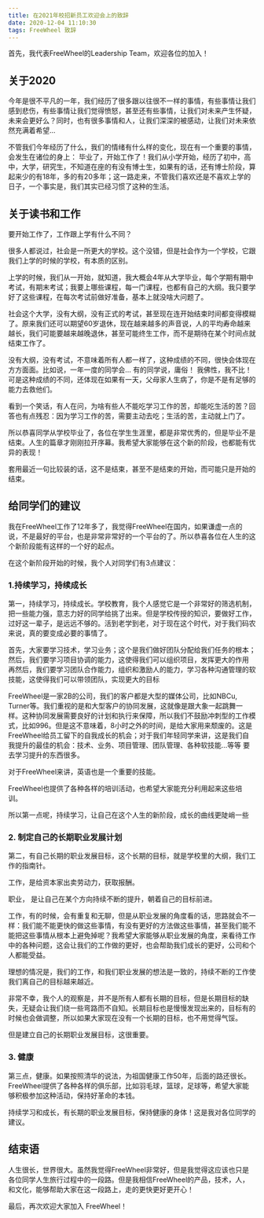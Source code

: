 ```yaml
---
title: 在2021年校招新员工欢迎会上的致辞
date: 2020-12-04 11:10:30
tags: FreeWheel 致辞
---
```


首先，我代表FreeWheel的Leadership Team，欢迎各位的加入！

## 关于2020

今年是很不平凡的一年，我们经历了很多跟以往很不一样的事情，有些事情让我们感到悲伤，有些事情让我们觉得愤怒，甚至还有些事情，让我们对未来产生怀疑，未来会更好么？同时，也有很多事情和人，让我们深深的被感动，让我们对未来依然充满着希望…

不管我们今年经历了什么，我们的情绪有什么样的变化，现在有一个重要的事情，会发生在诸位的身上： 毕业了，开始工作了！我们从小学开始，经历了初中，高中，大学，研究生，不知道在座的有没有博士生，如果有的话，还有博士阶段，算起来少的有18年，多的有20多年；这一路走来，不管我们喜欢还是不喜欢上学的日子，一个事实是，我们其实已经习惯了这种的生活。

## 关于读书和工作

要开始工作了，工作跟上学有什么不同？

很多人都说过，社会是一所更大的学校。这个没错，但是社会作为一个学校，它跟我们上学的时候的学校，有本质的区别。

上学的时候，我们从一开始，就知道，我大概会4年从大学毕业，每个学期有期中考试，有期末考试；我要上哪些课程，每一门课程，也都有自己的大纲。我只要学好了这些课程，在每次考试前做好准备，基本上就没啥大问题了。

社会这个大学，没有大纲，没有正式的考试，甚至现在连开始结束时间都变得模糊了。原来我们还可以期望60岁退休，现在越来越多的声音说，人的平均寿命越来越长，我们可能要越来越晚退休，甚至可能终生工作，而不是期待在某个时间点就结束工作了。

没有大纲，没有考试，不意味着所有人都一样了，这种成绩的不同，很快会体现在方方面面。比如说，一年一度的同学会… 有的同学说，庸俗！ 我佛性，我不比！可是这种成绩的不同，还体现在如果有一天，父母家人生病了，你是不是有足够的能力去救他们。

看到一个笑话，有人在问，为啥有些人不能吃学习工作的苦，却能吃生活的苦？回答也有点残忍：因为学习工作的苦，需要主动去吃；生活的苦，主动就上门了。

所以恭喜同学从学校毕业了，各位在学生生涯里，都是非常优秀的，但是毕业不是结束。人生的篇章才刚刚拉开序幕。我希望大家能够在这个新的阶段，也都能有优异的表现！

套用最近一句比较装的话，这不是结束，甚至不是结束的开始，而可能只是开始的结束。


## 给同学们的建议

我在FreeWheel工作了12年多了，我觉得FreeWheel在国内，如果谦虚一点的说，不是最好的平台，也是非常非常好的一个平台的了。所以恭喜各位在人生的这个新阶段能有这样的一个好的起点。

在这个新阶段开始的时候，我个人对同学们有3点建议：

### 1.持续学习，持续成长

第一，持续学习，持续成长。学校教育，我个人感觉它是一个非常好的筛选机制，把一些能力强，意志力好的同学给挑了出来。但是学校传授的知识，要做好工作，过好这一辈子，是远远不够的。活到老学到老，对于现在这个时代，对于我们码农来说，真的要变成必要的事情了。

首先，大家要学习技术，学习业务；这个是我们做好团队分配给我们任务的根本；
然后，我们要学习项目协调的能力，这使得我们可以组织项目，发挥更大的作用
再然后，我们要学习团队合作能力，组织和激励人的能力，学习各种沟通管理的软技能，这使得我们可以带领团队，实现更大的目标

FreeWheel是一家2B的公司，我们的客户都是大型的媒体公司，比如NBCu, Turner等。我们重视的是和大型客户的协同发展，这就像是跟大象一起跳舞一样。这种协同发展需要良好的计划和执行来保障，所以我们不鼓励冲刺型的工作模式，比如996。但是这不意味着，8小时之外的时间，是给大家用来颓废的。这是FreeWheel给员工留下的自我成长的机会；对于我们年轻同学来讲，这是我们自我提升的最佳的机会：技术、业务、项目管理、团队管理、各种软技能…等等 要去学习提升的东西很多。

对于FreeWheel来讲，英语也是一个重要的技能。

FreeWheel也提供了各种各样的培训活动，也希望大家能充分利用起来这些培训。

所以第一点呢，持续学习，让自己在这个人生的新阶段，成长的曲线更陡峭一些

### 2. 制定自己的长期职业发展计划

第二，有自己长期的职业发展目标，这个长期的目标，就是学校里的大纲，我们工作的指南针。

工作，是给资本家出卖劳动力，获取报酬。

职业， 是让自己在某个方向持续不断的提升，朝着自己的目标前进。

工作，有的时候，会有重复和无聊，但是从职业发展的角度看的话，思路就会不一样：我们能不能更快的做这些事情，有没有更好的方法做这些事情，甚至我们能不能把这些事情从根本上避免掉呢？我希望大家能够从职业发展的角度，来看待工作中的各种问题，这会让我们的工作做的更好，也会帮助我们成长的更好，公司和个人都能受益。

理想的情况是，我们的工作，和我们职业发展的想法是一致的，持续不断的工作使我们离自己的目标越来越近。

非常不幸，我个人的观察是，并不是所有人都有长期的目标，但是长期目标的缺失，无疑会让我们绕一些弯路而不自知。长期目标也是慢慢发现出来的，目标有的时候也会做调整，所以如果大家现在没有一个长期的目标，也不用觉得气馁。

但是建立自己的长期职业发展目标，这很重要。

### 3. 健康

第三点，健康。如果按照清华的说法，为祖国健康工作50年，后面的路还很长。 FreeWheel提供了各种各样的俱乐部，比如羽毛球，篮球，足球等，希望大家能够积极参加这种活动，保持好革命的本钱。

持续学习和成长，有长期的职业发展目标，保持健康的身体！这是我对各位同学的建议。

## 结束语

人生很长，世界很大。虽然我觉得FreeWheel非常好，但是我觉得这应该也只是各位同学人生旅行过程中的一段路。但是我相信FreeWheel的产品，技术，人，和文化，能够帮助大家在这一段路上，走的更快更好更开心！

最后，再次欢迎大家加入 FreeWheel！

